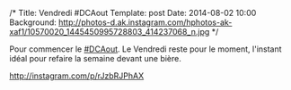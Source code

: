 /*
 Title: Vendredi #DCAout
 Template: post
 Date: 2014-08-02 10:00
 Background: http://photos-d.ak.instagram.com/hphotos-ak-xaf1/10570020_1445450995728803_414237068_n.jpg
 */

Pour commencer le [#DCAout](https://twitter.com/search?q=%23DCAout). Le Vendredi
reste pour le moment, l'instant idéal pour refaire la semaine devant une bière.

http://instagram.com/p/rJzbRJPhAX
